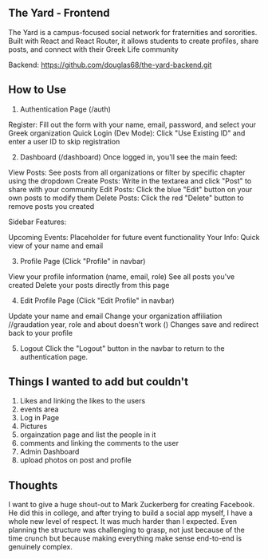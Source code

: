 ## The Yard - Frontend
The Yard is a campus-focused social network for fraternities and sororities. Built with React and React Router, it allows students to create profiles, share posts, and connect with their Greek Life community

Backend: https://github.com/douglas68/the-yard-backend.git

## How to Use
1. Authentication Page (/auth)

Register: Fill out the form with your name, email, password, and select your Greek organization
Quick Login (Dev Mode): Click "Use Existing ID" and enter a user ID to skip registration

2. Dashboard (/dashboard)
Once logged in, you'll see the main feed:

View Posts: See posts from all organizations or filter by specific chapter using the dropdown
Create Posts: Write in the textarea and click "Post" to share with your community
Edit Posts: Click the blue "Edit" button on your own posts to modify them
Delete Posts: Click the red "Delete" button to remove posts you created

Sidebar Features:

Upcoming Events: Placeholder for future event functionality
Your Info: Quick view of your name and email

3. Profile Page (Click "Profile" in navbar)

View your profile information (name, email, role)
See all posts you've created
Delete your posts directly from this page

4. Edit Profile Page (Click "Edit Profile" in navbar)

Update your name and email
Change your organization affiliation
//graudation year, role and about doesn't work  ()
Changes save and redirect back to your profile

5. Logout
Click the "Logout" button in the navbar to return to the authentication page.


## Things I wanted to add but couldn't
1) Likes and linking the likes to the users
2) events area
3) Log in Page
4) Pictures
5) orgainzation page and list the people in it
6) comments and linking the comments to the user
7) Admin Dashboard
8) upload photos on post and profile 


## Thoughts

I want to give a huge shout-out to Mark Zuckerberg for creating Facebook. He did this in college, and after trying to build a social app myself, I have a whole new level of respect. It was much harder than I expected. Even planning the structure was challenging to grasp, not just because of the time crunch but because making everything make sense end-to-end is genuinely complex.

